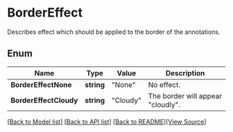 # BorderEffect
Describes effect which should be applied to the border of the annotations.

## Enum
Name | Type | Value | Description
------------ | ------------- | ------------- | -------------
**BorderEffectNone** | **string** | "None" | No effect.
**BorderEffectCloudy** | **string** | "Cloudy" | The border will appear "cloudly".

[[Back to Model list]](../README.md#documentation-for-models) [[Back to API list]](../README.md#documentation-for-api-endpoints) [[Back to README]](../README.md)[[View Source]](../border_effect.go)


